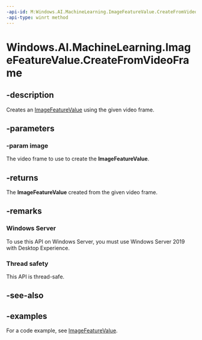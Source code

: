 ```yaml
---
-api-id: M:Windows.AI.MachineLearning.ImageFeatureValue.CreateFromVideoFrame(Windows.Media.VideoFrame)
-api-type: winrt method
---
```


<!-- Method syntax.
public ImageFeatureValue ImageFeatureValue.CreateFromVideoFrame(VideoFrame image)
-->

# Windows.AI.MachineLearning.ImageFeatureValue.CreateFromVideoFrame

## -description
Creates an [ImageFeatureValue](imagefeaturevalue.md) using the given video frame.

## -parameters
### -param image
The video frame to use to create the **ImageFeatureValue**.

## -returns
The **ImageFeatureValue** created from the given video frame.

## -remarks

### Windows Server
To use this API on Windows Server, you must use Windows Server 2019 with Desktop Experience.

### Thread safety
This API is thread-safe.

## -see-also

## -examples

For a code example, see [ImageFeatureValue](/uwp/api/windows.ai.machinelearning.imagefeaturevalue).